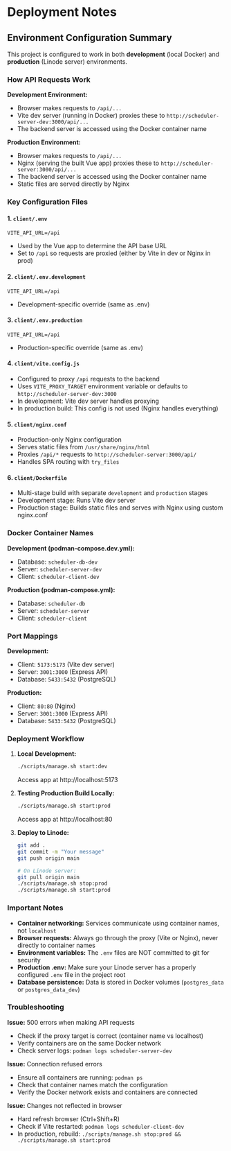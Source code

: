 # Deployment Notes

## Environment Configuration Summary

This project is configured to work in both **development** (local Docker) and **production** (Linode server) environments.

### How API Requests Work

**Development Environment:**
- Browser makes requests to `/api/...`
- Vite dev server (running in Docker) proxies these to `http://scheduler-server-dev:3000/api/...`
- The backend server is accessed using the Docker container name

**Production Environment:**
- Browser makes requests to `/api/...`
- Nginx (serving the built Vue app) proxies these to `http://scheduler-server:3000/api/...`
- The backend server is accessed using the Docker container name
- Static files are served directly by Nginx

### Key Configuration Files

#### 1. `client/.env`
```
VITE_API_URL=/api
```
- Used by the Vue app to determine the API base URL
- Set to `/api` so requests are proxied (either by Vite in dev or Nginx in prod)

#### 2. `client/.env.development`
```
VITE_API_URL=/api
```
- Development-specific override (same as .env)

#### 3. `client/.env.production`
```
VITE_API_URL=/api
```
- Production-specific override (same as .env)

#### 4. `client/vite.config.js`
- Configured to proxy `/api` requests to the backend
- Uses `VITE_PROXY_TARGET` environment variable or defaults to `http://scheduler-server-dev:3000`
- In development: Vite dev server handles proxying
- In production build: This config is not used (Nginx handles everything)

#### 5. `client/nginx.conf`
- Production-only Nginx configuration
- Serves static files from `/usr/share/nginx/html`
- Proxies `/api/*` requests to `http://scheduler-server:3000/api/`
- Handles SPA routing with `try_files`

#### 6. `client/Dockerfile`
- Multi-stage build with separate `development` and `production` stages
- Development stage: Runs Vite dev server
- Production stage: Builds static files and serves with Nginx using custom nginx.conf

### Docker Container Names

**Development (podman-compose.dev.yml):**
- Database: `scheduler-db-dev`
- Server: `scheduler-server-dev`
- Client: `scheduler-client-dev`

**Production (podman-compose.yml):**
- Database: `scheduler-db`
- Server: `scheduler-server`
- Client: `scheduler-client`

### Port Mappings

**Development:**
- Client: `5173:5173` (Vite dev server)
- Server: `3001:3000` (Express API)
- Database: `5433:5432` (PostgreSQL)

**Production:**
- Client: `80:80` (Nginx)
- Server: `3001:3000` (Express API)
- Database: `5433:5432` (PostgreSQL)

### Deployment Workflow

1. **Local Development:**
   ```bash
   ./scripts/manage.sh start:dev
   ```
   Access app at http://localhost:5173

2. **Testing Production Build Locally:**
   ```bash
   ./scripts/manage.sh start:prod
   ```
   Access app at http://localhost:80

3. **Deploy to Linode:**
   ```bash
   git add .
   git commit -m "Your message"
   git push origin main

   # On Linode server:
   git pull origin main
   ./scripts/manage.sh stop:prod
   ./scripts/manage.sh start:prod
   ```

### Important Notes

- **Container networking:** Services communicate using container names, not `localhost`
- **Browser requests:** Always go through the proxy (Vite or Nginx), never directly to container names
- **Environment variables:** The `.env` files are NOT committed to git for security
- **Production .env:** Make sure your Linode server has a properly configured `.env` file in the project root
- **Database persistence:** Data is stored in Docker volumes (`postgres_data` or `postgres_data_dev`)

### Troubleshooting

**Issue:** 500 errors when making API requests
- Check if the proxy target is correct (container name vs localhost)
- Verify containers are on the same Docker network
- Check server logs: `podman logs scheduler-server-dev`

**Issue:** Connection refused errors
- Ensure all containers are running: `podman ps`
- Check that container names match the configuration
- Verify the Docker network exists and containers are connected

**Issue:** Changes not reflected in browser
- Hard refresh browser (Ctrl+Shift+R)
- Check if Vite restarted: `podman logs scheduler-client-dev`
- In production, rebuild: `./scripts/manage.sh stop:prod && ./scripts/manage.sh start:prod`

